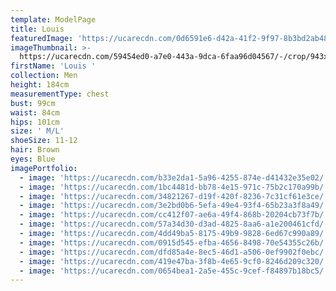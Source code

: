 ```yaml
---
template: ModelPage
title: Louis
featuredImage: 'https://ucarecdn.com/0d6591e6-d42a-41f2-9f97-8b3bd2ab48ff/'
imageThumbnail: >-
  https://ucarecdn.com/59454ed0-a7e0-443a-9dca-6faa96d04567/-/crop/943x1043/1485,0/-/preview/
firstName: 'Louis '
collection: Men
height: 184cm
measurementType: chest
bust: 99cm
waist: 84cm
hips: 101cm
size: ' M/L'
shoeSize: 11-12
hair: Brown
eyes: Blue
imagePortfolio:
  - image: 'https://ucarecdn.com/b33e2da1-5a96-4255-874e-d41432e35e02/'
  - image: 'https://ucarecdn.com/1bc4481d-bb78-4e15-971c-75b2c170a99b/'
  - image: 'https://ucarecdn.com/34821267-d19f-420f-8236-7c31cf61e3ce/'
  - image: 'https://ucarecdn.com/3e2bd0b6-5efa-49e4-93f4-65b23a3f8a49/'
  - image: 'https://ucarecdn.com/cc412f07-ae6a-49f4-868b-20204cb73f7b/'
  - image: 'https://ucarecdn.com/57a34d30-d3ad-4825-8aa6-a1e200461cfd/'
  - image: 'https://ucarecdn.com/4dd49ba5-8175-49b9-9828-6ed67c990a89/'
  - image: 'https://ucarecdn.com/0915d545-efba-4656-8498-70e54355c26b/'
  - image: 'https://ucarecdn.com/dfd85a4e-8ec5-46d1-a506-0ef9902f0ebc/'
  - image: 'https://ucarecdn.com/419e47ba-3f8b-4e65-9cf0-8246d209c320/'
  - image: 'https://ucarecdn.com/0654bea1-2a5e-455c-9cef-f84897b18bc5/'
---
```


